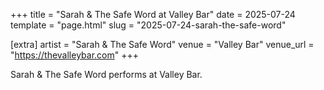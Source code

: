 +++
title = "Sarah & The Safe Word at Valley Bar"
date = 2025-07-24
template = "page.html"
slug = "2025-07-24-sarah-the-safe-word"

[extra]
artist = "Sarah & The Safe Word"
venue = "Valley Bar"
venue_url = "https://thevalleybar.com"
+++

Sarah & The Safe Word performs at Valley Bar.
